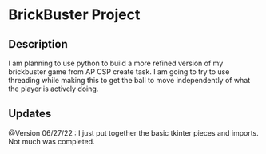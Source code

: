 # BrickBuster Project

## Description

I am planning to use python to build a more refined version of my brickbuster game from AP CSP create task. I am going to try to use threading while making this to get the ball to move independently  of what the player is actively doing.

## Updates

@Version 06/27/22 : I just put together the basic tkinter pieces and imports. Not much was completed. 
